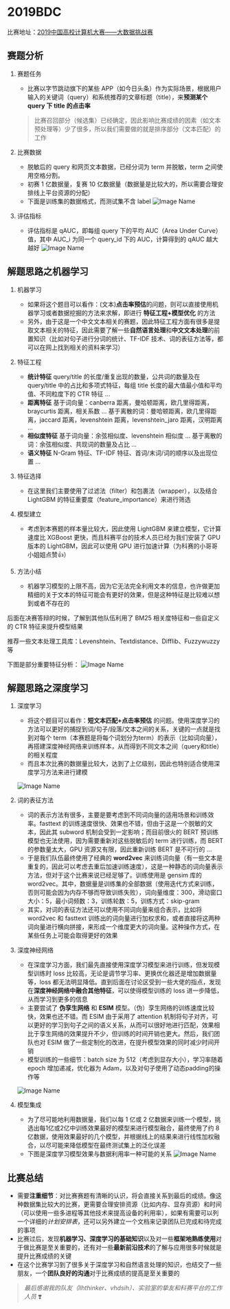 # 2019BDC
比赛地址：[2019中国高校计算机大赛——大数据挑战赛](https://www.kesci.com/home/competition/5cc51043f71088002c5b8840)

## 赛题分析
1. 赛题任务
	- 比赛以字节跳动旗下的某些 APP（如今日头条）作为实际场景，根据用户输入的关键词（query）和系统推荐的文章标题（title），来**预测某个 query 下 title 的点击率**
	
	>比赛召回部分（候选集）已经确定，因此影响比赛成绩的因素（如文本预处理等）少了很多，所以我们需要做的就是排序部分（文本匹配）的工作
	
2. 比赛数据
	- 脱敏后的 query 和网页文本数据，已经分词为 term 并脱敏，term 之间使用空格分割。
	- 初赛 1 亿数据量，复赛 10 亿数据量（数据量是比较大的，所以需要合理安排线上平台资源的分配）
	- 下面是训练集的数据格式，而测试集不含 label
	![Image Name](https://cdn.kesci.com/upload/image/pz5m26tphi.png?imageView2/0/w/1280/h/1280)

3. 评估指标
	- 评估指标是 qAUC，即每组 query 下的平均 AUC（Area Under Curve）值，其中 AUC_i 为同一个 query_id 下的 AUC，计算得到的 qAUC 越大越好
	![Image Name](https://cdn.kesci.com/upload/image/pz5sfwra5a.png?imageView2/0/w/960/h/960)
  
## 解题思路之机器学习
1. 机器学习
	- 如果将这个题目可以看作：(文本)**点击率预估**的问题，则可以直接使用机器学习或者数据挖掘的方法来求解，即进行 **特征工程+模型优化** 的方法
	- 另外，由于这是一个中文文本相关的赛题，因此特征工程方面有很多是提取文本相关的特征，因此需要了解一些**自然语言处理**和**中文文本处理**的前置知识（比如对句子进行分词的统计、TF-IDF 技术、词的表征方法等，都可以在网上找到相关的资料来学习）
	
2. 特征工程
	- **统计特征**
		query/title 的长度/重复出现的数量，公共词的数量及在 query/title 中的占比和多项式特征，每组 title 长度的最大值最小值和平均值、不同粒度下的 CTR 特征 …
	- **距离特征**
		基于词向量：canberra 距离，曼哈顿距离，欧几里得距离，braycurtis 距离，相关系数 …
		基于离散的词：曼哈顿距离，欧几里得距离，jaccard 距离，levenshtein 距离，levenshtein_jaro 距离，汉明距离 …
	- **相似度特征**
		基于词向量：余弦相似度、levenshtein 相似度 …
		基于离散的词：余弦相似度、共现词的数量及占比 …
	- **语义特征**
		N-Gram 特征、TF-IDF 特征、首词/末词/词的顺序以及出现位置 …

3. 特征选择
	- 在这里我们主要使用了过滤法（filter）和包裹法（wrapper），以及结合 LightGBM 的特征重要度（feature_importance）来进行筛选
	
4. 模型建立
	- 考虑到本赛题的样本量比较大，因此使用 LightGBM 来建立模型，它计算速度比 XGBoost 更快，而且科赛平台的技术人员已经为我们安装了 GPU 版本的 LightGBM，因此可以使用 GPU 进行加速计算（为科赛的小哥哥小姐姐点赞👍）

5. 方法小结
	- 机器学习模型的上限不高，因为它无法完全利用文本的信息，也许做更加精细的关于文本的特征可能会有更好的效果，但是这种特征是比较难以想到或者不存在的

后面在决赛答辩的时候，了解到其他队伍利用了 BM25 相关度特征和一些自定义的 CTR 特征来提升模型结果

推荐一些文本处理工具库：Levenshtein、Textdistance、Difflib、Fuzzywuzzy 等

下图是部分重要特征分析：
	![Image Name](https://cdn.kesci.com/upload/image/pz5y68rdb2.png?imageView2/0/w/960/h/960)
  
## 解题思路之深度学习
1. 深度学习
	- 将这个题目可以看作：**短文本匹配+点击率预估** 的问题。使用深度学习的方法可以更好的捕捉到词/句子/段落/文本之间的关系，关键的一点就是找到对每个 term（本赛题是将每个词划分为term）的表示（比如词向量），再搭建深度神经网络来训练样本，从而得到不同文本之间（query和title）的相关程度
	- 而且本次比赛的数据量比较大，达到了上亿级别，因此也特别适合使用深度学习方法来进行建模
	
	![Image Name](https://cdn.kesci.com/upload/image/pz5x8qckoy.png?imageView2/0/w/960/h/960)

2. 词的表征方法
	- 词的表示方法有很多，主要是要考虑到不同词向量的适用场景和训练效率。fasttext 的训练速度很快、效果也不错，但由于这是一个脱敏的文本，因此其 subword 机制会受到一定影响；而目前很火的 BERT 预训练模型也无法使用，因为需要重新对这些脱敏后的 term 进行训练，而 BERT 的参数量太大，GPU 资源又有限，因此重新训练 BERT 是不可行的 … 
	- 于是我们队伍最终使用了经典的 **word2vec** 来训练词向量（有一些文本是重复的，因此可以考虑去重后加速训练速度），这是一种静态的词向量表示方法，但对于这个比赛来说已经足够了。训练使用是 gensim 库的 word2vec。其中，数据量是训练集的全部数据（使用迭代方式来训练，否则可能会因为内存不够而导致训练失败），词向量维度：300，滑动窗口大小：5，最小词频数：3，训练轮数：5，训练方式：skip-gram
	- 其实，对词的表征方法还可以使用不同词向量来组合表示，比如将 word2vec 和 fasttext 训练出的词向量进行加权求和，或者直接将这两种词向量进行横向拼接，来形成一个维度更大的词向量。这种操作方式，在某些任务上可能会取得更好的效果

3. 深度神经网络
	- 在深度学习方面，我们最先直接使用深度学习模型来进行训练，但发现模型训练时 loss 比较高，无论是调节学习率、更换优化器还是增加数据量等，loss 都无法明显降低。直到后面在讨论区受到一些大佬的指点，发现在**深度神经网络中融合其他特征**，可以使得模型训练的 loss 进一步降低，从而学习到更多的信息
	- 主要尝试了 **伪孪生网络** 和 **ESIM** 模型。（伪）孪生网络的训练速度比较快，效果也还不错。而 ESIM 由于采用了 attention 机制将句子对齐，可以更好的学习到句子之间的语义关系，从而可以很好地进行匹配，效果相比于孪生网络的效果提升不少，但训练的时间开销也更大。然后，我们团队也对 ESIM 做了一些定制化的改进，在提升模型效果的同时减少时间开销
	- 模型训练的一些细节：batch size 为 512（考虑到显存大小），学习率随着 epoch 增加递减，优化器为 Adam，以及对句子使用了动态padding的操作等
	
	![Image Name](https://cdn.kesci.com/upload/image/pz5xneb5tc.png?imageView2/0/w/960/h/960)

4. 模型集成
	- 为了尽可能地利用数据量，我们以每 1 亿或 2 亿数据来训练一个模型，挑选出每1亿或2亿中训练效果最好的模型来进行模型融合，最终使用了约 8 亿数据，使用效果最好的几个模型，并根据线上的结果来进行线性加权融合，以尽可能来降低模型在最终测试集上的泛化误差
	- 下图是深度学习模型效果与数据利用率一种可能的关系
	![Image Name](https://cdn.kesci.com/upload/image/pz5xw9wso4.png?imageView2/0/w/960/h/960)


## 比赛总结
- 需要**注重细节**：对比赛赛题有清晰的认识，将会直接关系到最后的成绩。像这种数据集比较大的比赛，更需要合理安排资源（比如内存、显存资源）和时间（可以使用一些多进程等其他技术来提高设备的利用率），如果有需要可以列一个详细的*计划安排表*，还可以另外建立一个文档来记录团队已完成和待完成的事项
- 比赛过后，发现**机器学习、深度学习的基础知识**以及对一些**框架地熟练使用**对于做比赛是至关重要的，还有对一些**最新前沿技术**的了解与应用很多时候就是提升比赛成绩的关键
- 在这个比赛学习到了很多关于深度学习和自然语言处理的知识，也结交了一些朋友，一个**团队良好的沟通**对于比赛成绩的提高是至关重要的

> *最后感谢我的队友（llhthinker、vhdsih）、实验室的挚友和科赛平台的工作人员* ❣️

